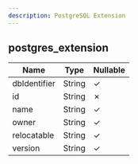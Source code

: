 ```yaml
---
description: PostgreSQL Extension
---
```

postgres_extension
------------------

| **Name**     | **Type** | **Nullable** |
| ------------ | -------- | ------------ |
| dbIdentifier | String   | &check;      |
| id           | String   | &cross;      |
| name         | String   | &check;      |
| owner        | String   | &check;      |
| relocatable  | String   | &check;      |
| version      | String   | &check;      |
